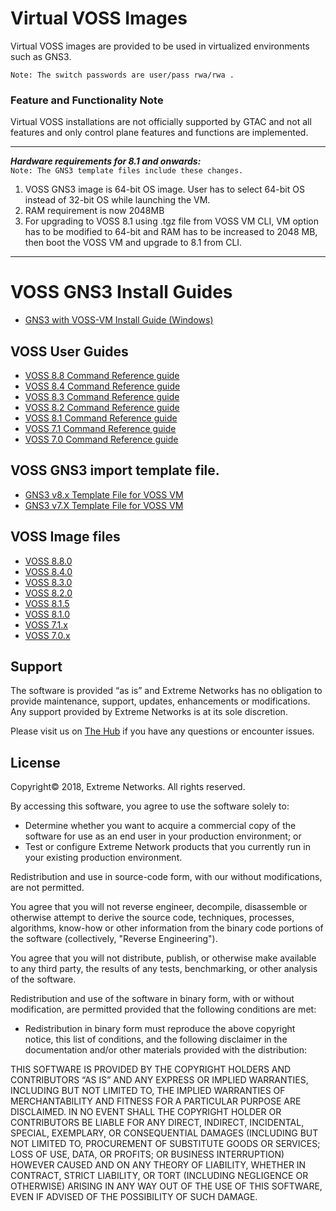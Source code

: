 # Virtual VOSS Images
Virtual VOSS images are provided to be used in virtualized environments such as GNS3.

```Note: The switch passwords are user/pass rwa/rwa .```


### Feature and Functionality Note
Virtual VOSS installations are not officially supported by GTAC and not all features and only control plane features and functions are implemented.

---
***Hardware requirements for 8.1 and onwards:***  
```Note: The GNS3 template files include these changes.```
1.	VOSS GNS3 image is 64-bit OS image. User has to select 64-bit OS instead of 32-bit OS while launching the VM.
2.	RAM requirement is now 2048MB
3.	For upgrading to VOSS 8.1 using .tgz file from VOSS VM CLI, VM option has to be modified to 64-bit and RAM has to be increased to 2048 MB, then boot the VOSS VM and upgrade to 8.1 from CLI.
---


# VOSS GNS3 Install Guides
* [GNS3 with VOSS-VM Install Guide (Windows)](GNS3_VOSS-VM_Guide.md)

## VOSS User Guides
* [VOSS 8.8 Command Reference guide](https://documentation.extremenetworks.com/VOSS/SW/88/VOSSUserGuide/GUID-E23524A3-91F9-4FE2-A48E-5ABB01FFE054.shtml)
* [VOSS 8.4 Command Reference guide](https://documentation.extremenetworks.com/VOSS/SW/84/VOSSUserGuide/GUID-E23524A3-91F9-4FE2-A48E-5ABB01FFE054.shtml)
* [VOSS 8.3 Command Reference guide](https://documentation.extremenetworks.com/VOSS/SW/83/clirefvoss/GUID-E78AE4BD-3612-43C9-ADAD-6DD4C95BCE48.shtml)
* [VOSS 8.2 Command Reference guide](https://documentation.extremenetworks.com/VOSS/SW/82x/CLIRefVOSS_8.2_CRG.pdf)
* [VOSS 8.1 Command Reference guide](https://documentation.extremenetworks.com/VOSS/SW/81x/9035871_CLIRefVOSS_8.1_CRG.pdf)
* [VOSS 7.1 Command Reference guide](https://documentation.extremenetworks.com/VOSS/SW/71x/9035528_CLIRefVOSS_7.1_CRG.pdf)
* [VOSS 7.0 Command Reference guide](http://documentation.extremenetworks.com/VOSS/SW/70x/9035339_CLIRefVOSS_7.0_CRG.pdf)

## VOSS GNS3 import template file.
* [GNS3 v8.x Template File for VOSS VM](VOSSGNS3.8.X.gns3a?raw=true)
* [GNS3 v7.X Template File for VOSS VM](VOSSGNS3.7.X.gns3a?raw=true)


## VOSS Image files
* [VOSS 8.8.0](https://akamai-ep.extremenetworks.com/Extreme_P/github-en/Virtual_VOSS/VOSSGNS3.8.8.0.0.qcow2)
* [VOSS 8.4.0](https://akamai-ep.extremenetworks.com/Extreme_P/github-en/Virtual_VOSS/VOSSGNS3.8.4.0.0.qcow2)
* [VOSS 8.3.0](https://akamai-ep.extremenetworks.com/Extreme_P/github-en/Virtual_VOSS/VOSSGNS3.8.3.0.0.qcow2)
* [VOSS 8.2.0](https://akamai-ep.extremenetworks.com/Extreme_P/github-en/Virtual_VOSS/VOSSGNS3.8.2.0.0.qcow2)
* [VOSS 8.1.5](https://akamai-ep.extremenetworks.com/Extreme_P/github-en/Virtual_VOSS/VOSSGNS3.8.1.5.0.qcow2)
* [VOSS 8.1.0](https://akamai-ep.extremenetworks.com/Extreme_P/github-en/Virtual_VOSS/VOSSGNS3.8.1.0.0.qcow2)
* [VOSS 7.1.x](https://akamai-ep.extremenetworks.com/Extreme_P/github-en/Virtual_VOSS/VOSSGNS3.7.1.0.0.qcow2)
* [VOSS 7.0.x](https://akamai-ep.extremenetworks.com/Extreme_P/github-en/Virtual_VOSS/VOSSGNS3.7.0.0.0.img)





## Support
The software is provided “as is” and Extreme Networks has no obligation to provide maintenance, support, updates, enhancements or modifications.  Any support provided by Extreme Networks is at its sole discretion.  

Please visit us on [The Hub](https://community.extremenetworks.com/extreme) if you have any questions or encounter issues.

## License
Copyright© 2018, Extreme Networks. All rights reserved.

By accessing this software, you agree to use the software solely to:

* Determine whether you want to acquire a commercial copy of the software for use as an end user in your production environment; or
* Test or configure Extreme Network products that you currently run in your existing production environment.

Redistribution and use in source-code form, with our without modifications, are not permitted.

You agree that you will not reverse engineer, decompile, disassemble or otherwise attempt to derive the source code, techniques, processes, algorithms, know-how or other information from the binary code portions of the software (collectively, "Reverse Engineering").

You agree that you will not distribute, publish, or otherwise make available to any third party, the results of any tests, benchmarking, or other analysis of the software.

Redistribution and use of the software in binary form, with or without modification, are permitted provided that the following conditions are met:

* Redistribution in binary form must reproduce the above copyright notice, this list of conditions, and the following disclaimer in the documentation and/or other materials provided with the distribution:

THIS SOFTWARE IS PROVIDED BY THE COPYRIGHT HOLDERS AND CONTRIBUTORS “AS IS” AND ANY EXPRESS OR IMPLIED WARRANTIES, INCLUDING BUT NOT LIMITED TO, THE IMPLIED WARRANTIES OF MERCHANTABILITY AND FITNESS FOR A PARTICULAR PURPOSE ARE DISCLAIMED. IN NO EVENT SHALL THE COPYRIGHT HOLDER OR CONTRIBUTORS BE LIABLE FOR ANY DIRECT, INDIRECT, INCIDENTAL, SPECIAL, EXEMPLARY, OR CONSEQUENTIAL DAMAGES (INCLUDING BUT NOT LIMITED TO, PROCUREMENT OF SUBSTITUTE GOODS OR SERVICES; LOSS OF USE, DATA, OR PROFITS; OR BUSINESS INTERRUPTION) HOWEVER CAUSED AND ON ANY THEORY OF LIABILITY, WHETHER IN CONTRACT, STRICT LIABILITY, OR TORT (INCLUDING NEGLIGENCE OR OTHERWISE) ARISING IN ANY WAY OUT OF THE USE OF THIS SOFTWARE, EVEN IF ADVISED OF THE POSSIBILITY OF SUCH DAMAGE.
